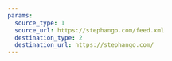 ```yaml
---
params:
  source_type: 1
  source_url: https://stephango.com/feed.xml
  destination_type: 2
  destination_url: https://stephango.com/
---
```

